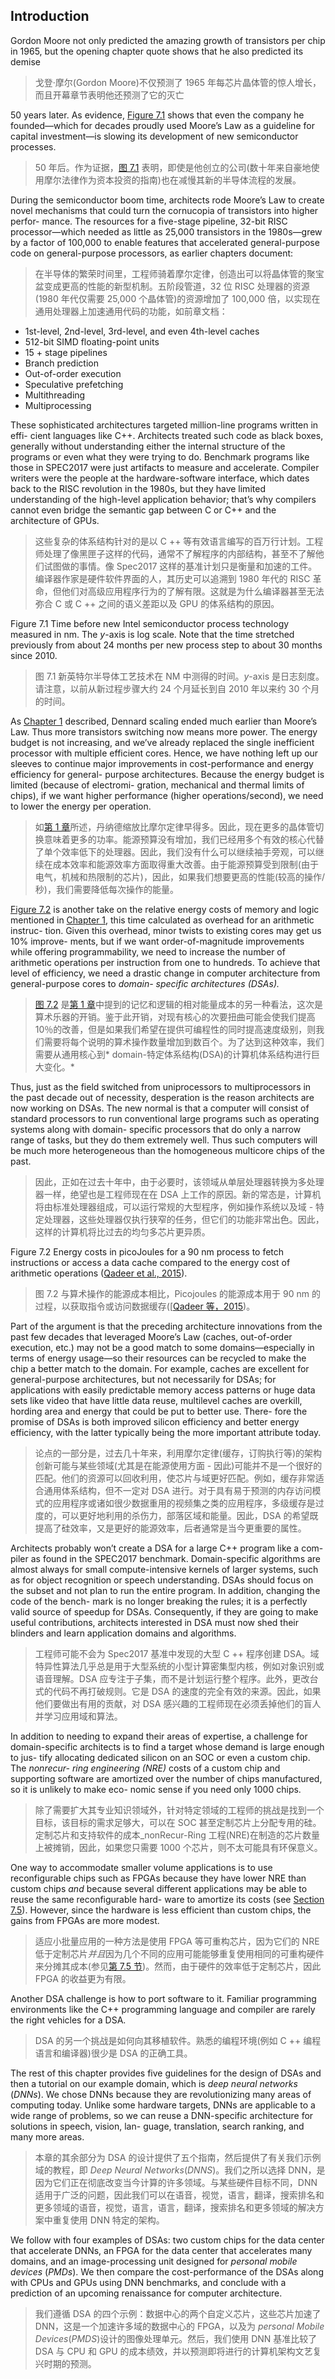 ## Introduction

Gordon Moore not only predicted the amazing growth of transistors per chip in 1965, but the opening chapter quote shows that he also predicted its demise

> 戈登·摩尔(Gordon Moore)不仅预测了 1965 年每芯片晶体管的惊人增长，而且开幕章节表明他还预测了它的灭亡

50 years later. As evidence, [Figure 7.1](#_bookmark325) shows that even the company he founded—which for decades proudly used Moore’s Law as a guideline for capital investment—is slowing its development of new semiconductor processes.

> 50 年后。作为证据，[图 7.1](#_bookmark325) 表明，即使是他创立的公司(数十年来自豪地使用摩尔法律作为资本投资的指南)也在减慢其新的半导体流程的发展。

During the semiconductor boom time, architects rode Moore’s Law to create novel mechanisms that could turn the cornucopia of transistors into higher perfor- mance. The resources for a five-stage pipeline, 32-bit RISC processor—which needed as little as 25,000 transistors in the 1980s—grew by a factor of 100,000 to enable features that accelerated general-purpose code on general-purpose processors, as earlier chapters document:

> 在半导体的繁荣时间里，工程师骑着摩尔定律，创造出可以将晶体管的聚宝盆变成更高的性能的新型机制。五阶段管道，32 位 RISC 处理器的资源(1980 年代仅需要 25,000 个晶体管)的资源增加了 100,000 倍，以实现在通用处理器上加速通用代码的功能，如前章文档：

- 1st-level, 2nd-level, 3rd-level, and even 4th-level caches
- 512-bit SIMD floating-point units
- 15 + stage pipelines
- Branch prediction
- Out-of-order execution
- Speculative prefetching
- Multithreading
- Multiprocessing

These sophisticated architectures targeted million-line programs written in effi- cient languages like C++. Architects treated such code as black boxes, generally without understanding either the internal structure of the programs or even what they were trying to do. Benchmark programs like those in SPEC2017 were just artifacts to measure and accelerate. Compiler writers were the people at the hardware-software interface, which dates back to the RISC revolution in the 1980s, but they have limited understanding of the high-level application behavior; that’s why compilers cannot even bridge the semantic gap between C or C++ and the architecture of GPUs.

> 这些复杂的体系结构针对的是以 C ++ 等有效语言编写的百万行计划。工程师处理了像黑匣子这样的代码，通常不了解程序的内部结构，甚至不了解他们试图做的事情。像 Spec2017 这样的基准计划只是衡量和加速的工件。编译器作家是硬件软件界面的人，其历史可以追溯到 1980 年代的 RISC 革命，但他们对高级应用程序行为的了解有限。这就是为什么编译器甚至无法弥合 C 或 C ++ 之间的语义差距以及 GPU 的体系结构的原因。

Figure 7.1 Time before new Intel semiconductor process technology measured in nm. The _y_-axis is log scale. Note that the time stretched previously from about 24 months per new process step to about 30 months since 2010.

> 图 7.1 新英特尔半导体工艺技术在 NM 中测得的时间。_y_-axis 是日志刻度。请注意，以前从新过程步骤大约 24 个月延长到自 2010 年以来约 30 个月的时间。

As [Chapter 1](#_bookmark2) described, Dennard scaling ended much earlier than Moore’s Law. Thus more transistors switching now means more power. The energy budget is not increasing, and we’ve already replaced the single inefficient processor with multiple efficient cores. Hence, we have nothing left up our sleeves to continue major improvements in cost-performance and energy efficiency for general- purpose architectures. Because the energy budget is limited (because of electromi- gration, mechanical and thermal limits of chips), if we want higher performance (higher operations/second), we need to lower the energy per operation.

> 如[第 1 章](#_bookmark2)所述，丹纳德缩放比摩尔定律早得多。因此，现在更多的晶体管切换意味着更多的功率。能源预算没有增加，我们已经用多个有效的核心代替了单个效率低下的处理器。因此，我们没有什么可以继续袖手旁观，可以继续在成本效率和能源效率方面取得重大改善。由于能源预算受到限制(由于电气，机械和热限制的芯片)，因此，如果我们想要更高的性能(较高的操作/秒)，我们需要降低每次操作的能量。

[Figure 7.2](#_bookmark326) is another take on the relative energy costs of memory and logic mentioned in [Chapter 1](#_bookmark2), this time calculated as overhead for an arithmetic instruc- tion. Given this overhead, minor twists to existing cores may get us 10% improve- ments, but if we want order-of-magnitude improvements while offering programmability, we need to increase the number of arithmetic operations per instruction from one to hundreds. To achieve that level of efficiency, we need a drastic change in computer architecture from general-purpose cores to _domain- specific architectures (DSAs)._

> [图 7.2](#_bookmark326) 是[第 1 章](#_bookmark2)中提到的记忆和逻辑的相对能量成本的另一种看法，这次是算术乐器的开销。鉴于此开销，对现有核心的次要扭曲可能会使我们提高 10％的改善，但是如果我们希望在提供可编程性的同时提高速度级别，则我们需要将每个说明的算术操作数量增加到数百个。为了达到这种效率，我们需要从通用核心到* domain-特定体系结构(DSA)的计算机体系结构进行巨大变化。*

Thus, just as the field switched from uniprocessors to multiprocessors in the past decade out of necessity, desperation is the reason architects are now working on DSAs. The new normal is that a computer will consist of standard processors to run conventional large programs such as operating systems along with domain- specific processors that do only a narrow range of tasks, but they do them extremely well. Thus such computers will be much more heterogeneous than the homogeneous multicore chips of the past.

> 因此，正如在过去十年中，由于必要时，该领域从单层处理器转换为多处理器一样，绝望也是工程师现在在 DSA 上工作的原因。新的常态是，计算机将由标准处理器组成，可以运行常规的大型程序，例如操作系统以及域 - 特定处理器，这些处理器仅执行狭窄的任务，但它们的功能非常出色。因此，这样的计算机将比过去的均匀多芯片更异质。

Figure 7.2 Energy costs in picoJoules for a 90 nm process to fetch instructions or access a data cache compared to the energy cost of arithmetic operations ([Qadeer et al., 2015](#_bookmark993)).

> 图 7.2 与算术操作的能源成本相比，Picojoules 的能源成本用于 90 nm 的过程，以获取指令或访问数据缓存([[Qadeer 等，2015](#_bookmark993))。

Part of the argument is that the preceding architecture innovations from the past few decades that leveraged Moore’s Law (caches, out-of-order execution, etc.) may not be a good match to some domains—especially in terms of energy usage—so their resources can be recycled to make the chip a better match to the domain. For example, caches are excellent for general-purpose architectures, but not necessarily for DSAs; for applications with easily predictable memory access patterns or huge data sets like video that have little data reuse, multilevel caches are overkill, hording area and energy that could be put to better use. There- fore the promise of DSAs is both improved silicon efficiency and better energy efficiency, with the latter typically being the more important attribute today.

> 论点的一部分是，过去几十年来，利用摩尔定律(缓存，订购执行等)的架构创新可能与某些领域(尤其是在能源使用方面 - 因此)可能并不是一个很好的匹配。他们的资源可以回收利用，使芯片与域更好匹配。例如，缓存非常适合通用体系结构，但不一定对 DSA 进行。对于具有易于预测的内存访问模式的应用程序或诸如很少数据重用的视频集之类的应用程序，多级缓存是过度的，可以更好地利用的杀伤力，部落区域和能量。因此，DSA 的希望既提高了硅效率，又是更好的能源效率，后者通常是当今更重要的属性。

Architects probably won’t create a DSA for a large C++ program like a com- piler as found in the SPEC2017 benchmark. Domain-specific algorithms are almost always for small compute-intensive kernels of larger systems, such as for object recognition or speech understanding. DSAs should focus on the subset and not plan to run the entire program. In addition, changing the code of the bench- mark is no longer breaking the rules; it is a perfectly valid source of speedup for DSAs. Consequently, if they are going to make useful contributions, architects interested in DSA must now shed their blinders and learn application domains and algorithms.

> 工程师可能不会为 Spec2017 基准中发现的大型 C ++ 程序创建 DSA。域特异性算法几乎总是用于大型系统的小型计算密集型内核，例如对象识别或语音理解。DSA 应专注于子集，而不是计划运行整个程序。此外，更改台式的代码不再打破规则。它是 DSA 的速度的完全有效的来源。因此，如果他们要做出有用的贡献，对 DSA 感兴趣的工程师现在必须丢掉他们的盲人并学习应用域和算法。

In addition to needing to expand their areas of expertise, a challenge for domain-specific architects is to find a target whose demand is large enough to jus- tify allocating dedicated silicon on an SOC or even a custom chip. The _nonrecur- ring engineering (NRE)_ costs of a custom chip and supporting software are amortized over the number of chips manufactured, so it is unlikely to make eco- nomic sense if you need only 1000 chips.

> 除了需要扩大其专业知识领域外，针对特定领域的工程师的挑战是找到一个目标，该目标的需求足够大，可以在 SOC 甚至定制芯片上分配专用的硅。定制芯片和支持软件的成本\_nonRecur-Ring 工程(NRE)在制造的芯片数量上被摊销，因此，如果您只需要 1000 个芯片，则不太可能具有环保意义。

One way to accommodate smaller volume applications is to use reconfigurable chips such as FPGAs because they have lower NRE than custom chips _and_ because several different applications may be able to reuse the same reconfigurable hard- ware to amortize its costs (see [Section 7.5](#microsoft-catapult-a-flexible-data-center-accelerator)). However, since the hardware is less efficient than custom chips, the gains from FPGAs are more modest.

> 适应小批量应用的一种方法是使用 FPGA 等可重构芯片，因为它们的 NRE 低于定制芯片*并且*因为几个不同的应用可能能够重复使用相同的可重构硬件来分摊其成本(参见[第 7.5 节](#microsoft-catapult-a-flexible-data-center-accelerator))。然而，由于硬件的效率低于定制芯片，因此 FPGA 的收益更为有限。

Another DSA challenge is how to port software to it. Familiar programming environments like the C++ programming language and compiler are rarely the right vehicles for a DSA.

> DSA 的另一个挑战是如何向其移植软件。熟悉的编程环境(例如 C ++ 编程语言和编译器)很少是 DSA 的正确工具。

The rest of this chapter provides five guidelines for the design of DSAs and then a tutorial on our example domain, which is _deep neural networks_ (_DNNs_). We chose DNNs because they are revolutionizing many areas of computing today. Unlike some hardware targets, DNNs are applicable to a wide range of problems, so we can reuse a DNN-specific architecture for solutions in speech, vision, lan- guage, translation, search ranking, and many more areas.

> 本章的其余部分为 DSA 的设计提供了五个指南，然后提供了有关我们示例域的教程，即 _Deep Neural Networks_(_DNNS_)。我们之所以选择 DNN，是因为它们正在彻底改变当今计算的许多领域。与某些硬件目标不同，DNN 适用于广泛的问题，因此我们可以在语音，视觉，语言，翻译，搜索排名和更多领域的语音，视觉，语言，语言，翻译，搜索排名和更多领域的解决方案中重复使用 DNN 特定的架构。

We follow with four examples of DSAs: two custom chips for the data center that accelerate DNNs, an FPGA for the data center that accelerates many domains, and an image-processing unit designed for _personal mobile devices_ (_PMDs_). We then compare the cost-performance of the DSAs along with CPUs and GPUs using DNN benchmarks, and conclude with a prediction of an upcoming renaissance for computer architecture.

> 我们遵循 DSA 的四个示例：数据中心的两个自定义芯片，这些芯片加速了 DNN，这是一个加速许多域的数据中心的 FPGA，以及为 _personal Mobile Devices_(_PMDS_)设计的图像处理单元。然后，我们使用 DNN 基准比较了 DSA 与 CPU 和 GPU 的成本绩效，并以预测即将进行的计算机架构文艺复兴时期的预测。
